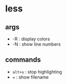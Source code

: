 # less

## args

* -R : display colors
* -N : show line numbers

## commands

* `alt+u`       : stop highlighting
* `=`           : show filename
